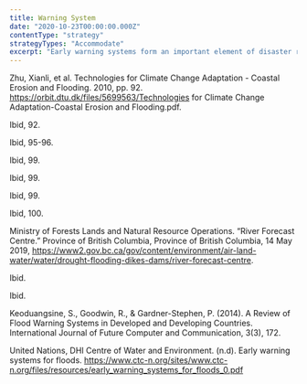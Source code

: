 ```yaml
---
title: Warning System
date: "2020-10-23T00:00:00.000Z"
contentType: "strategy"
strategyTypes: "Accommodate"
excerpt: "Early warning systems form an important element of disaster risk management."
---
```


<!-- Regular citations -->
[^1]:
  Zhu, Xianli, et al. Technologies for Climate Change Adaptation - Coastal Erosion and Flooding. 2010, pp. 92. https://orbit.dtu.dk/files/5699563/Technologies for Climate Change Adaptation-Coastal Erosion and Flooding.pdf.
[^2]:
  Ibid, 92.
[^3]:
  Ibid, 95-96.
[^4]:
  Ibid, 99.     
[^5]:
  Ibid, 99.     
[^6]:
  Ibid, 99.     
[^7]:
  Ibid, 100.     
[^8]:
  Ministry of Forests Lands and Natural Resource Operations. “River Forecast Centre.” Province of British Columbia, Province of British Columbia, 14 May 2019, https://www2.gov.bc.ca/gov/content/environment/air-land-water/water/drought-flooding-dikes-dams/river-forecast-centre.
[^9]:
  Ibid.     
[^10]:
  Ibid.     
[^11]:
  Keoduangsine, S., Goodwin, R., & Gardner-Stephen, P. (2014). A Review of Flood Warning Systems in Developed and Developing Countries. International Journal of Future Computer and Communication, 3(3), 172.     
[^12]:
  United Nations, DHI Centre of Water and Environment. (n.d). Early warning systems for floods. https://www.ctc-n.org/sites/www.ctc-n.org/files/resources/early_warning_systems_for_floods_0.pdf